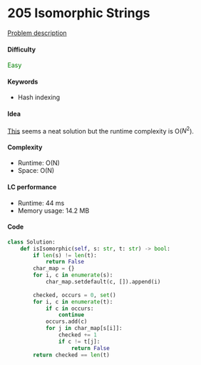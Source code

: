 205 Isomorphic Strings
=======================
[Problem description](https://leetcode.com/problems/isomorphic-strings/)

#### Difficulty
<span style="color:green">Easy</span>

#### Keywords
- Hash indexing

#### Idea
[This](https://leetcode.com/problems/isomorphic-strings/discuss/275696/4-lines-python-solution) seems a neat solution but the runtime complexity is O($N^2$). 

#### Complexity
- Runtime: O(N)
- Space: O(N)

#### LC performance
- Runtime: 44 ms
- Memory usage: 14.2 MB

#### Code
```python
class Solution:
    def isIsomorphic(self, s: str, t: str) -> bool:
        if len(s) != len(t):
            return False
        char_map = {}
        for i, c in enumerate(s):
            char_map.setdefault(c, []).append(i)
        
        checked, occurs = 0, set()
        for i, c in enumerate(t):
            if c in occurs:
                continue
            occurs.add(c)
            for j in char_map[s[i]]:
                checked += 1
                if c != t[j]:
                    return False
        return checked == len(t)
```